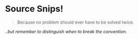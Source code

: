 Source Snips!
=============

> Because no problem should ever have to be solved twice.

*..but remember to distinguish when to break the convention.*

